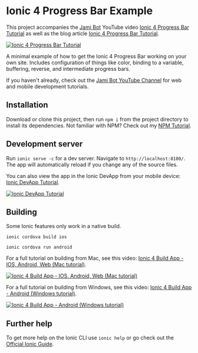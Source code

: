 # Ionic 4 Progress Bar Example

This project accompanies the [Jami Bot](https://jamibot.com) YouTube video [Ionic 4 Progress Bar Tutorial](https://www.youtube.com/watch?v=1_uRexZNrMI) as well as the blog article [Ionic 4 Progress Bar Tutorial](https://blog.jamibot.com/ionic-4-progress-bar).

[![Ionic 4 Progress Bar Tutorial](https://img.youtube.com/vi/1_uRexZNrMI/maxresdefault.jpg)](https://www.youtube.com/watch?v=1_uRexZNrMI)

A minimal example of how to get the Ionic 4 Progress Bar working on your own site. Includes configuration of things like color, binding to a variable, buffering, reverse, and intermediate progress bars.

If you haven't already, check out the [Jami Bot YouTube Channel](https://youtube.com/c/JamiBot) for web and mobile development tutorials.

## Installation

Download or clone this project, then run `npm i` from the project directory to install its dependencies. Not familiar with NPM? Check out my [NPM Tutorial](https://www.youtube.com/watch?v=mzs-N5hXGuQ).

## Development server

Run `ionic serve -c` for a dev server. Navigate to `http://localhost:8100/`. The app will automatically reload if you change any of the source files.

You can also view the app in the Ionic DevApp from your mobile device: [Ionic DevApp Tutorial](https://www.youtube.com/watch?v=SAR-7eggWMs).

[![Ionic DevApp Tutorial](https://img.youtube.com/vi/SAR-7eggWMs/maxresdefault.jpg)](https://youtu.be/SAR-7eggWMs)

## Building

Some Ionic features only work in a native build.

`ionic cordova build ios`

`ionic cordova run android`

For a full tutorial on building from Mac, see this video: [Ionic 4 Build App - IOS, Android, Web (Mac tutorial)](https://www.youtube.com/watch?v=B_seja5eHt8).

[![Ionic 4 Build App - IOS, Android, Web (Mac tutorial)](https://img.youtube.com/vi/B_seja5eHt8/maxresdefault.jpg)](https://youtu.be/c3CrC9lL53k)

For a full tutorial on building from Windows, see this video: [Ionic 4 Build App - Android (Windows tutorial)](https://www.youtube.com/watch?v=c7HmwiTtYPE).

[![Ionic 4 Build App - Android (Windows tutorial)](https://img.youtube.com/vi/c7HmwiTtYPE/maxresdefault.jpg)](https://youtu.be/c3CrC9lL53k)

## Further help

To get more help on the Ionic CLI use `ionic help` or go check out the [Official Ionic Guide](https://ionicframework.com/docs/building/starting).
